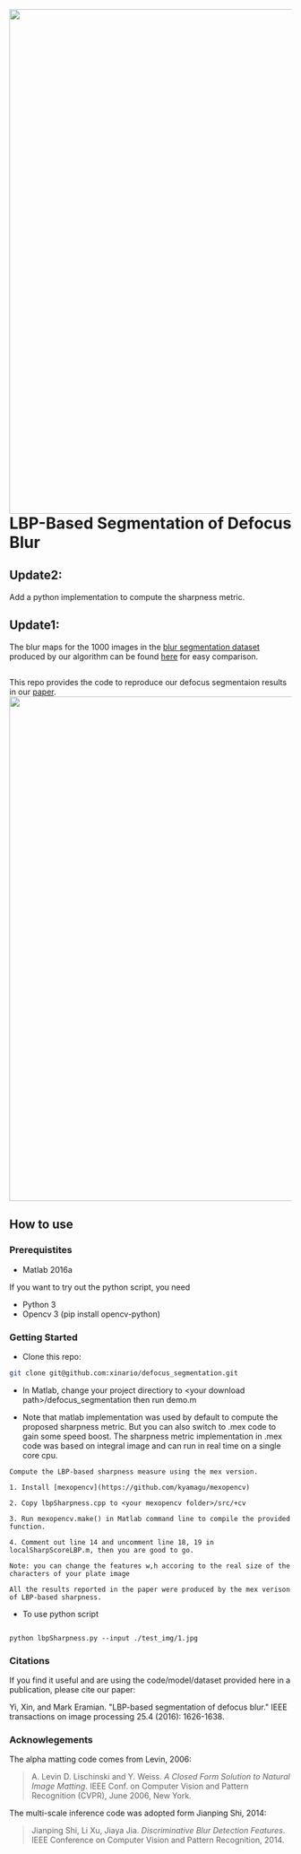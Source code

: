 <img src='./images/video_exampe.gif' align="right" width=900>
<br>

# LBP-Based Segmentation of Defocus Blur




## Update2:
Add a python implementation to compute the sharpness metric.

## Update1:
The blur maps for the 1000 images in the [blur segmentation dataset](http://www.cse.cuhk.edu.hk/%7Eleojia/projects/dblurdetect/dataset.html) produced by our algorithm can be found [here](https://1drv.ms/u/s!Aj4IQl4ug0_9hEANDaY7WjuOQkxW) for easy comparison.

##
This repo provides the code to reproduce our defocus segmentaion results  in our [paper](https://ieeexplore.ieee.org/abstract/document/7403985/).
<img src="./images/figure1.png" width="900px"/>

## How to use

### Prerequistites
- Matlab 2016a

If you want to try out the python script, you need

- Python 3
- Opencv 3 (pip install opencv-python)

### Getting Started
- Clone this repo:
```bash
git clone git@github.com:xinario/defocus_segmentation.git
```

- In Matlab, change your project directiory to <your download path\>/defocus_segmentation then run demo.m

- Note that matlab implementation was used by default to compute the proposed sharpness metric. But you can also switch to .mex code to gain some speed boost. The sharpness metric implementation in .mex code was based on integral image and can run in real time on a single core cpu.

```
Compute the LBP-based sharpness measure using the mex version.

1. Install [mexopencv](https://github.com/kyamagu/mexopencv)

2. Copy lbpSharpness.cpp to <your mexopencv folder>/src/+cv 

3. Run mexopencv.make() in Matlab command line to compile the provided function.

4. Comment out line 14 and uncomment line 18, 19 in localSharpScoreLBP.m, then you are good to go.

Note: you can change the features w,h accoring to the real size of the characters of your plate image

All the results reported in the paper were produced by the mex verison of LBP-based sharpness.
```

- To use python script
```

python lbpSharpness.py --input ./test_img/1.jpg
```

### Citations
If you find it useful and are using the code/model/dataset provided here in a publication, please cite our paper:

Yi, Xin, and Mark Eramian. "LBP-based segmentation of defocus blur." IEEE transactions on image processing 25.4 (2016): 1626-1638.

### Acknowlegements
The alpha matting code comes from Levin, 2006:

>A. Levin D. Lischinski and Y. Weiss. *A Closed Form Solution to Natural Image Matting*. 
IEEE Conf. on Computer Vision and Pattern Recognition (CVPR), June 2006, New York.

The multi-scale inference code was adopted form Jianping Shi, 2014:

>Jianping Shi, Li Xu, Jiaya Jia. *Discriminative Blur Detection Features*.
IEEE Conference on Computer Vision and Pattern Recognition, 2014. 










